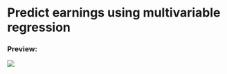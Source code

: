 # Predict earnings using multivariable regression

### Preview:

<img src="https://user-images.githubusercontent.com/91461938/200151422-823d87da-16df-4d26-ab54-59f55d6a3b75.png">
